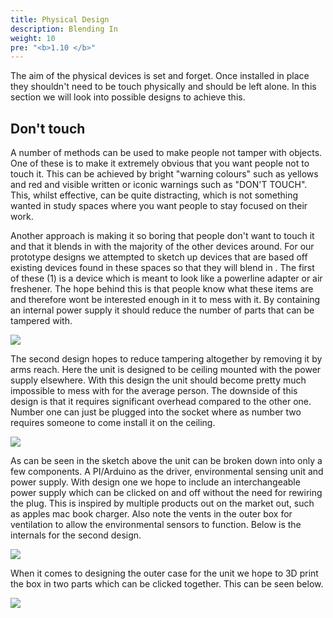 ```yaml
---
title: Physical Design
description: Blending In
weight: 10
pre: "<b>1.10 </b>"
---
```



The aim of the physical devices is set and forget. Once installed in place they shouldn't need to be touch physically and should be left alone. In this section we will look into possible designs to achieve this.

## Don't touch

A number of methods can be used to make people not tamper with objects. One of these is to make it extremely obvious that you want people not to touch it. This can be achieved by bright "warning colours" such as yellows and red and visible written or iconic warnings such as "DON'T TOUCH". This, whilst effective, can be quite distracting, which is not something wanted in study spaces where you want people to stay focused on their work. 

Another approach is making it so boring that people don't want to touch it and that it blends in with the majority of the other devices around. For our prototype designs we attempted to sketch up devices that are based off existing devices found in these spaces so that they will blend in . The first of these (1) is a device which is meant to look like a powerline adapter or air freshener. The hope behind this is that people know what these items are and therefore wont be interested enough in it to mess with it. By containing an internal power supply it should reduce the number of parts that can be tampered with.

![](/images/uploads/cad.PNG)

The second design hopes to reduce tampering altogether by removing it by arms reach. Here the unit is designed to be ceiling mounted with the power supply elsewhere. With this design the unit should become pretty much impossible to mess with for the average person. The downside of this design is that it requires significant overhead compared to the other one. Number one can just be plugged into the socket where as number two requires someone to come install it on the ceiling.

![](/images/uploads/1.PNG)

As can be seen in the sketch above the unit can be broken down into only a few components. A PI/Arduino as the driver, environmental sensing unit and power supply. With design one we hope to include an interchangeable power supply which can be clicked on and off without the need for rewiring the plug. This is inspired by multiple products out on the market out, such as apples mac book charger. Also note the vents in the outer box for ventilation to allow the environmental sensors to function. Below is the internals for the second design.

![](/images/uploads/2.PNG)

When it comes to designing the outer case for the unit we hope to 3D print the box in two parts which can be clicked together. This can be seen below.

![](/images/uploads/5.PNG)
